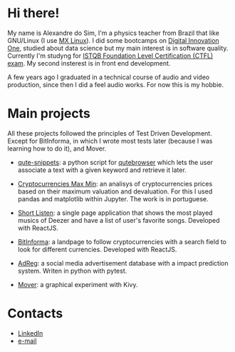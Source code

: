 # Hi there!
My name is Alexandre do Sim, I'm a physics teacher from Brazil that like GNU/Linux (I use [MX Linux](https://mxlinux.org/)). I did some bootcamps on [Digital Innovation One](https://web.digitalinnovation.one), studied about data science but my main interest is in software quality. Currently I'm studyng for [ISTQB Foundation Level Certification (CTFL) exam](https://astqb.org/certifications/foundation-level-certification/). My second insterest is in front end development.

A few years ago I graduated in a technical course of audio and video production, since then I did a feel audio works. For now this is my hobbie.



# Main projects
All these projects followed the principles of Test Driven Development. Except for BitInforma, in which I wrote most tests later (because I was learning how to do it), and Mover.

* [qute-snippets](https://github.com/Aledosim/qute-snippets): a python script for [qutebrowser](https://github.com/qutebrowser/qutebrowser) which lets the user associate a text with a given keyword and retrieve it later. 

* [Cryptocurrencies Max Min](https://github.com/Aledosim/CryptocurrenciesMaxMin): an analisys of cryptocurrencies prices based on their maximum valuation and devaluation. For this I used pandas and matplotlib within Jupyter. The work is in portuguese.

* [Short Listen](https://github.com/Aledosim/short-listen): a single page application that shows the most played musics of Deezer and have a list of user's favorite songs. Developed with ReactJS.

* [BitInforma](https://github.com/Aledosim/bitinforma): a landpage to follow cryptocurrencies with a search field to look for different currencies. Developed with ReactJS.

* [AdReg](https://github.com/Aledosim/adreg): a social media advertisement database with a impact prediction system. Writen in python with pytest.

* [Mover](https://github.com/Aledosim/mover): a graphical experiment with Kivy.


# Contacts
 * [LinkedIn](https://www.linkedin.com/in/alexandre-do-sim/)
 * [e-mail](mailto:aledosim@yahoo.com.br)


<!-- [![Top Langs](https://github-readme-stats.vercel.app/api/top-langs/?username=aledosim&layout=compact)](https://github.com/anuraghazra/github-readme-stats) -->

<!--
**Aledosim/aledosim** is a ✨ _special_ ✨ repository because its `README.md` (this file) appears on your GitHub profile.

Here are some ideas to get you started:

- 🔭 I’m currently working on ...
- 🌱 I’m currently learning ...
- 👯 I’m looking to collaborate on ...
- 🤔 I’m looking for help with ...
- 💬 Ask me about ...
- 📫 How to reach me: ...
- 😄 Pronouns: ...
- ⚡ Fun fact: ...
-->
